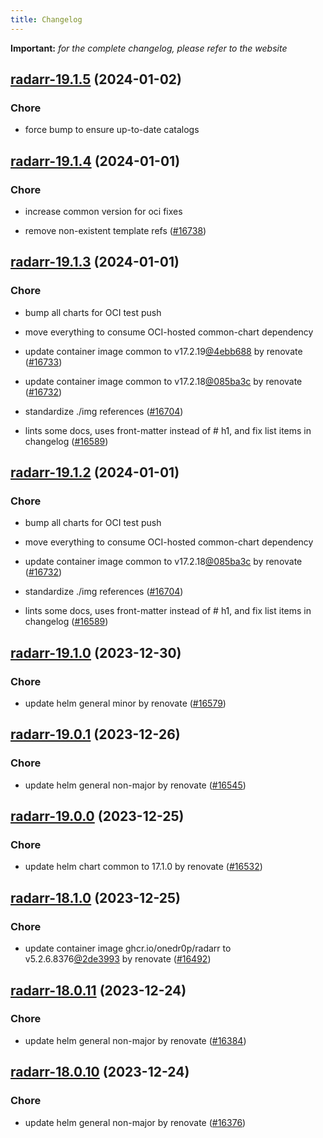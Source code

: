 ```yaml
---
title: Changelog
---
```


**Important:**
*for the complete changelog, please refer to the website*



## [radarr-19.1.5](https://github.com/truecharts/charts/compare/radarr-19.1.4...radarr-19.1.5) (2024-01-02)

### Chore



- force bump to ensure up-to-date catalogs


## [radarr-19.1.4](https://github.com/truecharts/charts/compare/radarr-19.1.3...radarr-19.1.4) (2024-01-01)

### Chore



- increase common version for oci fixes

- remove non-existent template refs ([#16738](https://github.com/truecharts/charts/issues/16738))


## [radarr-19.1.3](https://github.com/truecharts/charts/compare/radarr-19.1.0...radarr-19.1.3) (2024-01-01)

### Chore



- bump all charts for OCI test push

- move everything to consume OCI-hosted common-chart dependency

- update container image common to v17.2.19[@4ebb688](https://github.com/4ebb688) by renovate ([#16733](https://github.com/truecharts/charts/issues/16733))

- update container image common to v17.2.18[@085ba3c](https://github.com/085ba3c) by renovate ([#16732](https://github.com/truecharts/charts/issues/16732))

- standardize ./img references ([#16704](https://github.com/truecharts/charts/issues/16704))

- lints some docs, uses front-matter instead of # h1, and fix list items in changelog ([#16589](https://github.com/truecharts/charts/issues/16589))


## [radarr-19.1.2](https://github.com/truecharts/charts/compare/radarr-19.1.0...radarr-19.1.2) (2024-01-01)

### Chore



- bump all charts for OCI test push

- move everything to consume OCI-hosted common-chart dependency

- update container image common to v17.2.18[@085ba3c](https://github.com/085ba3c) by renovate ([#16732](https://github.com/truecharts/charts/issues/16732))

- standardize ./img references ([#16704](https://github.com/truecharts/charts/issues/16704))

- lints some docs, uses front-matter instead of # h1, and fix list items in changelog ([#16589](https://github.com/truecharts/charts/issues/16589))
## [radarr-19.1.0](https://github.com/truecharts/charts/compare/radarr-19.0.1...radarr-19.1.0) (2023-12-30)

### Chore

- update helm general minor by renovate ([#16579](https://github.com/truecharts/charts/issues/16579))

## [radarr-19.0.1](https://github.com/truecharts/charts/compare/radarr-19.0.0...radarr-19.0.1) (2023-12-26)

### Chore

- update helm general non-major by renovate ([#16545](https://github.com/truecharts/charts/issues/16545))

## [radarr-19.0.0](https://github.com/truecharts/charts/compare/radarr-18.1.0...radarr-19.0.0) (2023-12-25)

### Chore

- update helm chart common to 17.1.0 by renovate ([#16532](https://github.com/truecharts/charts/issues/16532))

## [radarr-18.1.0](https://github.com/truecharts/charts/compare/radarr-18.0.11...radarr-18.1.0) (2023-12-25)

### Chore

- update container image ghcr.io/onedr0p/radarr to v5.2.6.8376[@2de3993](https://github.com/2de3993) by renovate ([#16492](https://github.com/truecharts/charts/issues/16492))

## [radarr-18.0.11](https://github.com/truecharts/charts/compare/radarr-18.0.10...radarr-18.0.11) (2023-12-24)

### Chore

- update helm general non-major by renovate ([#16384](https://github.com/truecharts/charts/issues/16384))

## [radarr-18.0.10](https://github.com/truecharts/charts/compare/radarr-18.0.9...radarr-18.0.10) (2023-12-24)

### Chore

- update helm general non-major by renovate ([#16376](https://github.com/truecharts/charts/issues/16376))

